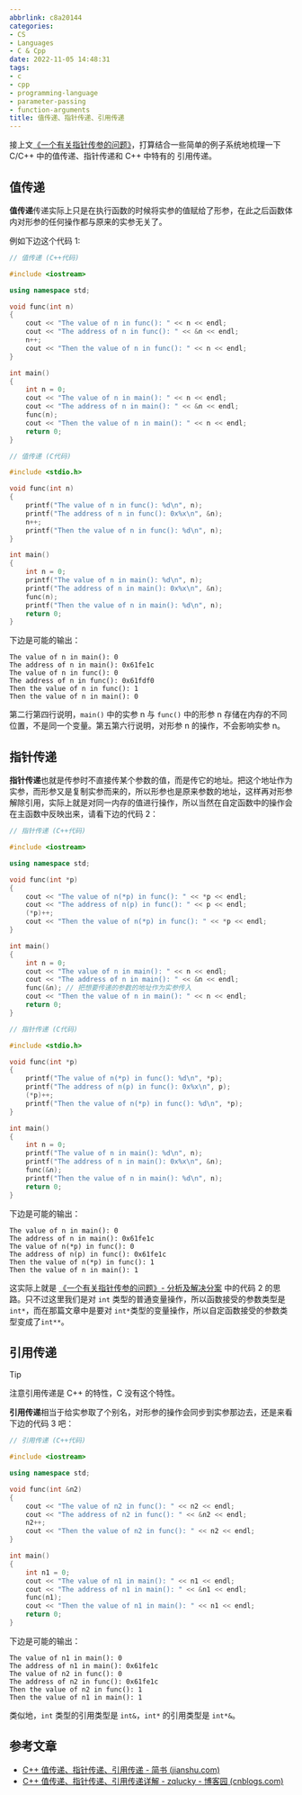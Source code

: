```yaml
---
abbrlink: c8a20144
categories:
- CS
- Languages
- C & Cpp
date: 2022-11-05 14:48:31
tags:
- c
- cpp
- programming-language
- parameter-passing
- function-arguments
title: 值传递、指针传递、引用传递
---
```


接上文[《一个有关指针传参的问题》](/posts/50c16b14)，打算结合一些简单的例子系统地梳理一下 C/C++ 中的值传递、指针传递和 C++ 中特有的 引用传递。

<!--more-->

## 值传递

**值传递**传递实际上只是在执行函数的时候将实参的值赋给了形参，在此之后函数体内对形参的任何操作都与原来的实参无关了。

例如下边这个代码 1:

```c++
// 值传递 (C++代码)

#include <iostream>

using namespace std;

void func(int n)
{
    cout << "The value of n in func(): " << n << endl;
    cout << "The address of n in func(): " << &n << endl;
    n++;
    cout << "Then the value of n in func(): " << n << endl;
}

int main()
{
    int n = 0;
    cout << "The value of n in main(): " << n << endl;
    cout << "The address of n in main(): " << &n << endl;
    func(n);
    cout << "Then the value of n in main(): " << n << endl;
    return 0;
}
```

```c
// 值传递 (C代码)

#include <stdio.h>

void func(int n)
{
    printf("The value of n in func(): %d\n", n);
    printf("The address of n in func(): 0x%x\n", &n);
    n++;
    printf("Then the value of n in func(): %d\n", n);
}

int main()
{
    int n = 0;
    printf("The value of n in main(): %d\n", n);
    printf("The address of n in main(): 0x%x\n", &n);
    func(n);
    printf("Then the value of n in main(): %d\n", n);
    return 0;
}
```

下边是可能的输出：

```text
The value of n in main(): 0
The address of n in main(): 0x61fe1c
The value of n in func(): 0
The address of n in func(): 0x61fdf0
Then the value of n in func(): 1
Then the value of n in main(): 0
```

第二行第四行说明，`main()` 中的实参 n 与 `func()` 中的形参 n 存储在内存的不同位置，不是同一个变量。第五第六行说明，对形参 n 的操作，不会影响实参 n。

## 指针传递

**指针传递**也就是传参时不直接传某个参数的值，而是传它的地址。把这个地址作为实参，而形参又是复制实参而来的，所以形参也是原来参数的地址，这样再对形参解除引用，实际上就是对同一内存的值进行操作，所以当然在自定函数中的操作会在主函数中反映出来，请看下边的代码 2：

```c++
// 指针传递 (C++代码)

#include <iostream>

using namespace std;

void func(int *p)
{
    cout << "The value of n(*p) in func(): " << *p << endl;
    cout << "The address of n(p) in func(): " << p << endl;
    (*p)++;
    cout << "Then the value of n(*p) in func(): " << *p << endl;
}

int main()
{
    int n = 0;
    cout << "The value of n in main(): " << n << endl;
    cout << "The address of n in main(): " << &n << endl;
    func(&n); // 把想要传递的参数的地址作为实参传入
    cout << "Then the value of n in main(): " << n << endl;
    return 0;
}
```

```c
// 指针传递 (C代码)

#include <stdio.h>

void func(int *p)
{
    printf("The value of n(*p) in func(): %d\n", *p);
    printf("The address of n(p) in func(): 0x%x\n", p);
    (*p)++;
    printf("Then the value of n(*p) in func(): %d\n", *p);
}

int main()
{
    int n = 0;
    printf("The value of n in main(): %d\n", n);
    printf("The address of n in main(): 0x%x\n", &n);
    func(&n);
    printf("Then the value of n in main(): %d\n", n);
    return 0;
}
```

下边是可能的输出：

```text
The value of n in main(): 0
The address of n in main(): 0x61fe1c
The value of n(*p) in func(): 0
The address of n(p) in func(): 0x61fe1c
Then the value of n(*p) in func(): 1
Then the value of n in main(): 1
```

这实际上就是 [《一个有关指针传参的问题》- 分析及解决分案](/posts/50c16b14.html#%E5%88%86%E6%9E%90%E5%8F%8A%E8%A7%A3%E5%86%B3%E6%96%B9%E6%A1%88) 中的代码 2 的思路。只不过这里我们是对 `int` 类型的普通变量操作，所以函数接受的参数类型是 `int*`，而在那篇文章中是要对 `int*`类型的变量操作，所以自定函数接受的参数类型变成了`int**`。

## 引用传递

> [!Tip]
> 注意引用传递是 C++ 的特性，C 没有这个特性。

**引用传递**相当于给实参取了个别名，对形参的操作会同步到实参那边去，还是来看下边的代码 3 吧：

```c++
// 引用传递 (C++代码)

#include <iostream>

using namespace std;

void func(int &n2)
{
    cout << "The value of n2 in func(): " << n2 << endl;
    cout << "The address of n2 in func(): " << &n2 << endl;
    n2++;
    cout << "Then the value of n2 in func(): " << n2 << endl;
}

int main()
{
    int n1 = 0;
    cout << "The value of n1 in main(): " << n1 << endl;
    cout << "The address of n1 in main(): " << &n1 << endl;
    func(n1);
    cout << "Then the value of n1 in main(): " << n1 << endl;
    return 0;
}
```

下边是可能的输出：

```text
The value of n1 in main(): 0
The address of n1 in main(): 0x61fe1c
The value of n2 in func(): 0
The address of n2 in func(): 0x61fe1c
Then the value of n2 in func(): 1
Then the value of n1 in main(): 1
```

类似地，`int` 类型的引用类型是 `int&`，`int*` 的引用类型是 `int*&`。

## 参考文章

- [C++ 值传递、指针传递、引用传递 - 简书 (jianshu.com)](https://www.jianshu.com/p/2b5594b876ef)
- [C++ 值传递、指针传递、引用传递详解 - zqlucky - 博客园 (cnblogs.com)](https://www.cnblogs.com/dingxiaoqiang/p/8012578.html)
